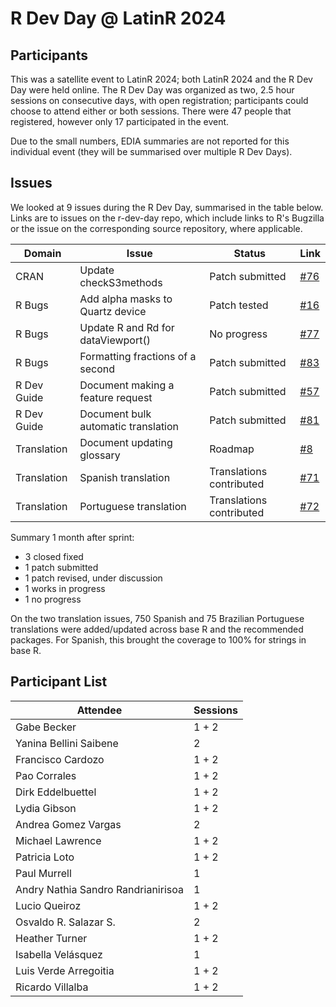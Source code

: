 # R Dev Day @ LatinR 2024

## Participants

This was a satellite event to LatinR 2024; both LatinR 2024 and the R Dev Day were held online. 
The R Dev Day was organized as two, 2.5 hour sessions on consecutive days, with open registration; participants could choose to attend either or both sessions. 
There were 47 people that registered, however only 17 participated in the event.

Due to the small numbers, EDIA summaries are not reported for this individual event (they will be summarised over multiple R Dev Days).

## Issues

We looked at 9 issues during the R Dev Day, summarised in the table below. 
Links are to issues on the r-dev-day repo, which include links to R's Bugzilla or the issue on the corresponding source repository, where applicable.

| Domain      | Issue                               | Status                   | Link                                                   |
|-------------|-------------------------------------|--------------------------|--------------------------------------------------------|
| CRAN        | Update checkS3methods               | Patch submitted          | [\#76](https://github.com/r-devel/r-dev-day/issues/76) |
| R Bugs      | Add alpha masks to Quartz device    | Patch tested             | [\#16](https://github.com/r-devel/r-dev-day/issues/16) |
| R Bugs      | Update R and Rd for dataViewport()  | No progress              | [\#77](https://github.com/r-devel/r-dev-day/issues/77) |
| R Bugs      | Formatting fractions of a second    | Patch submitted          | [\#83](https://github.com/r-devel/r-dev-day/issues/83) |
| R Dev Guide | Document making a feature request   | Patch submitted          | [\#57](https://github.com/r-devel/r-dev-day/issues/57) |
| R Dev Guide | Document bulk automatic translation | Patch submitted          | [\#81](https://github.com/r-devel/r-dev-day/issues/81) |
| Translation | Document updating glossary          | Roadmap               | [\#8](https://github.com/r-devel/r-dev-day/issues/8)   |
| Translation | Spanish translation                 | Translations contributed | [\#71](https://github.com/r-devel/r-dev-day/issues/71) |
| Translation | Portuguese translation              | Translations contributed | [\#72](https://github.com/r-devel/r-dev-day/issues/72) |

Summary 1 month after sprint:

 - 3 closed fixed
 - 1 patch submitted
 - 1 patch revised, under discussion
 - 1 works in progress
 - 1 no progress

On the two translation issues, 750 Spanish and 75 Brazilian Portuguese translations were added/updated across base R and the recommended packages. For Spanish, this brought the coverage to 100% for strings in base R.
   
## Participant List

| Attendee                           | Sessions |
|------------------------------------|----------|
| Gabe Becker                        | 1 + 2    |
| Yanina Bellini Saibene             | 2        |
| Francisco Cardozo                  | 1 + 2    |
| Pao Corrales                       | 1 + 2    |
| Dirk Eddelbuettel                  | 1 + 2    |
| Lydia Gibson                       | 1 + 2    |
| Andrea Gomez Vargas                | 2        |
| Michael Lawrence                   | 1 + 2    |
| Patricia Loto                      | 1 + 2    |
| Paul Murrell                       | 1        |
| Andry Nathia Sandro Randrianirisoa | 1        |
| Lucio Queiroz                      | 1 + 2    |
| Osvaldo R. Salazar S.              | 2        |
| Heather Turner                     | 1 + 2    |
| Isabella Velásquez                 | 1        |
| Luis Verde Arregoitia              | 1 + 2    |
| Ricardo Villalba                   | 1 + 2    |

